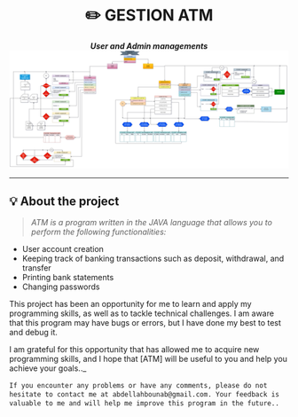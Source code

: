 <h1 align="center">
	✏️ GESTION ATM
</h1>

<p align="center">
	<b><i>User and Admin managements</i></b><br>
	<img src="./system ATM.png">
</p>



---

## 💡 About the project

> _ATM is a program written in the JAVA language that allows you to perform the following functionalities:_

- User account creation
- Keeping track of banking transactions such as deposit, withdrawal, and transfer
- Printing bank statements
- Changing passwords

This project has been an opportunity for me to learn and apply my programming skills, as well as to tackle technical challenges. I am aware that this program may have bugs or errors, but I have done my best to test and debug it.

I am grateful for this opportunity that has allowed me to acquire new programming skills, and I hope that [ATM] will be useful to you and help you achieve your goals.._

	If you encounter any problems or have any comments, please do not hesitate to contact me at abdellahbounab@gmail.com. Your feedback is valuable to me and will help me improve this program in the future..
